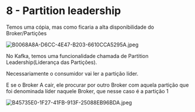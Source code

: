 # 8 - Partition leadership

Temos uma cópia, mas como ficaria a alta disponibilidade do Broker/Partições

![B0068A8A-D6CC-4E47-B203-6610CCA5295A.jpeg](8%20-%20Partition%20leadership%20b6c3fb7263814f1c915e4c6af01cf511/B0068A8A-D6CC-4E47-B203-6610CCA5295A.jpeg)

No Kafka, temos uma funcionalidade chamada de Partition Leadership(Liderança das Partições).

Necessariamente o consumidor vai ler a partição líder.

E se o Broker A cair, ele procurar por outro Broker com aquela partição que foi denominada líder naquele Broker, que nesse caso é a partição 1

![B45735E0-1F27-41FB-913F-25088EB96BDA.jpeg](8%20-%20Partition%20leadership%20b6c3fb7263814f1c915e4c6af01cf511/B45735E0-1F27-41FB-913F-25088EB96BDA.jpeg)